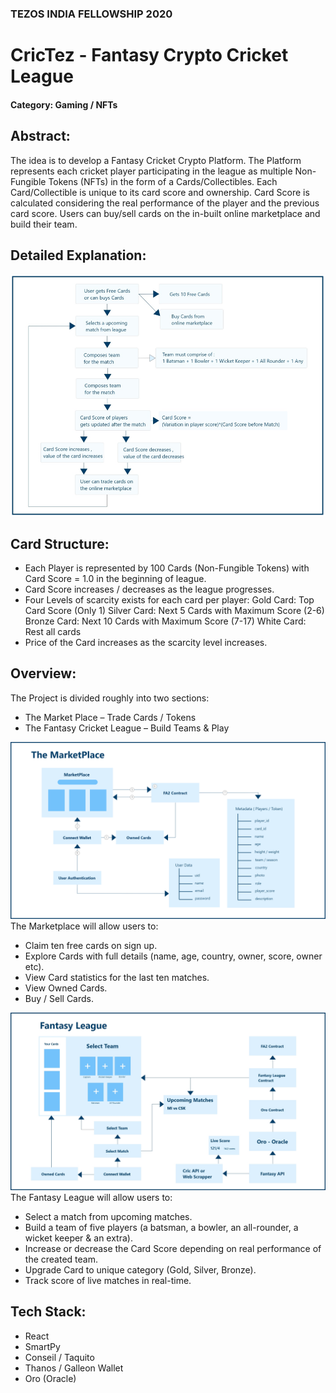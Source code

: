 ### TEZOS INDIA FELLOWSHIP 2020

# CricTez - Fantasy Crypto Cricket League

#### Category: Gaming / NFTs

## Abstract:

The idea is to develop a Fantasy Cricket Crypto Platform. The Platform represents each cricket player
participating in the league as multiple Non-Fungible Tokens (NFTs) in the form of a Cards/Collectibles.
Each Card/Collectible is unique to its card score and ownership. Card Score is calculated considering
the real performance of the player and the previous card score. Users can buy/sell cards on the in-built online marketplace and build their team.

## Detailed Explanation:
![ABSTRACT](./images/abstract.png)

## Card Structure:

- Each Player is represented by 100 Cards (Non-Fungible Tokens) with
  Card Score = 1.0 in the beginning of league.
- Card Score increases / decreases as the league progresses.
- Four Levels of scarcity exists for each card per player:
  Gold Card: Top Card Score (Only 1)
  Silver Card: Next 5 Cards with Maximum Score (2-6)
  Bronze Card: Next 10 Cards with Maximum Score (7-17)
  White Card: Rest all cards
- Price of the Card increases as the scarcity level increases.

## Overview:

The Project is divided roughly into two sections:

- The Market Place – Trade Cards / Tokens
- The Fantasy Cricket League – Build Teams & Play

![MARKETPLACE](./images/marketplace.png)
The Marketplace will allow users to:

- Claim ten free cards on sign up.
- Explore Cards with full details (name, age, country, owner, score, owner etc).
- View Card statistics for the last ten matches.
- View Owned Cards.
- Buy / Sell Cards.

![FANYASY LEAGUE](./images/fantasyleague.jpg)
The Fantasy League will allow users to:

- Select a match from upcoming matches.
- Build a team of five players (a batsman, a bowler, an all-rounder, a wicket keeper & an extra).
- Increase or decrease the Card Score depending on real performance of the created team.
- Upgrade Card to unique category (Gold, Silver, Bronze).
- Track score of live matches in real-time.

## Tech Stack:

- React
- SmartPy
- Conseil / Taquito
- Thanos / Galleon Wallet
- Oro (Oracle)
